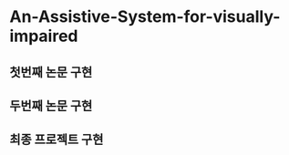 # An-Assistive-System-for-visually-impaired

## 첫번째 논문 구현
### 

## 두번째 논문 구현
###

## 최종 프로젝트 구현
###
